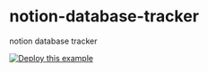 # notion-database-tracker

notion database tracker

[![Deploy this example](https://deno.com/deno-deploy-button.svg)](https://dash.deno.com/new?url=https://raw.githubusercontent.com/rhiokim/notion-database-tracker/main/mod.ts&env=NOTION_DATABASE_ID)
